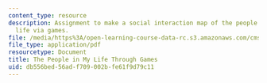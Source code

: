 ```yaml
---
content_type: resource
description: Assignment to make a social interaction map of the people in your daily
  life via games.
file: /media/https%3A/open-learning-course-data-rc.s3.amazonaws.com/cms-301-introduction-to-game-design-methods-spring-2016/db556bed56adf709002bfe61f9d79c11_MITCMS_301S16_Assigment1.pdf
file_type: application/pdf
resourcetype: Document
title: The People in My Life Through Games
uid: db556bed-56ad-f709-002b-fe61f9d79c11
---
```

